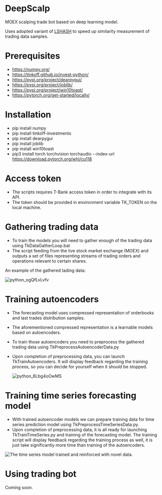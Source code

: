 # DeepScalp

MOEX scalping trade bot based on deep learning model.

Uses adopted variant of [LSHASH](https://github.com/kayzhu/LSHash) to speed up similarity measurement of trading data samples.

# Prerequisites

* https://numpy.org/
* https://tinkoff.github.io/invest-python/
* https://pypi.org/project/dearpygui/
* https://pypi.org/project/joblib/
* https://pypi.org/project/win10toast/
* https://pytorch.org/get-started/locally/

# Installation

* pip install numpy
* pip install tinkoff-investments
* pip install dearpygui
* pip install joblib
* pip install win10toast
* pip3 install torch torchvision torchaudio --index-url https://download.pytorch.org/whl/cu118

# Access token

* The scripts requires T-Bank access token in order to integrate with its API. 
* The token should be provided in environment variable TK_TOKEN on the local machine.

# Gathering trading data

* To train the models you will need to gather enough of the trading data using TkDataGatherLoop.bat
* The script feeding from the live stock market exchange (MOEX) and outputs a set of files representing streams of trading orders and operations relevant to certain shares.

An example of the gathered tading data:

![python_ogQfLvLvfv](https://github.com/user-attachments/assets/c08fddd4-59ab-43b7-86d5-baa12dc2ee63)

# Training autoencoders

* The forecasting model uses compressed representation of orderbooks and last trades distribution samples.
* The aforementioned compressed representation is a learnable models based on autoencoders.
* To train those autoencoders you need to preprocess the gathered trading data using TkPreprocessAutoencoderData.py
* Upon completion of preprocessing data, you can launch TkTrainAutoencoders. It will display feedback regarding the training process, so you can decide for yourself when it should be stopped.

  ![python_6Lbg4oOwMS](https://github.com/user-attachments/assets/3852f933-f45c-472f-8198-a7d58ba469ae)

# Training time series forecasting model

* With trained autoencoder models we can prepare training data for time series prediction model using TkPreprocessTimeSeriesData.py.
* Upon completion of preprocessing data, it is all ready for launching TkTrainTimeSeries.py and training of the forecasting model. The training script will display feedback regarding the training process as well, it is just take significantly more time than training of the autoencoders.

![The time series model trained and reinforced with novel data.](https://github.com/user-attachments/assets/a8341555-1969-49cb-8616-db911d7e23bf)

# Using trading bot

Coming soon.
